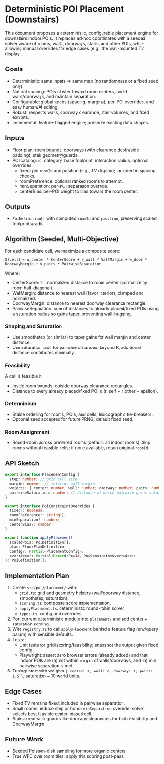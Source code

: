 # Deterministic POI Placement (Downstairs)

This document proposes a deterministic, configurable placement engine for downstairs indoor POIs. It replaces ad-hoc coordinates with a seeded solver aware of rooms, walls, doorways, stairs, and other POIs, while allowing manual overrides for edge cases (e.g., the wall-mounted TV display).

## Goals

- Deterministic: same inputs => same map (no randomness or a fixed seed only).
- Natural spacing: POIs cluster toward room centers, avoid walls/doorways, and maintain separation.
- Configurable: global knobs (spacing, margins), per-POI overrides, and easy human/AI editing.
- Robust: respects walls, doorway clearance, stair volumes, and fixed exhibits.
- Incremental: feature-flagged engine; preserve existing data shapes.

## Inputs

- Floor plan: room bounds, doorways (with clearance depth/side padding), stair geometry/guards.
- POI catalog: id, category, base footprint, interaction radius, optional overrides:
  - fixed: pin `roomId` and position (e.g., TV display); included in spacing checks.
  - roomPreference: optional ranked rooms to attempt.
  - minSeparation: per-POI separation override.
  - centerBias: per-POI weight to bias toward the room center.

## Outputs

- `PoiDefinition[]` with computed `roomId` and `position`, preserving scaled footprints/radii.

## Algorithm (Seeded, Multi-Objective)

For each candidate cell, we maximize a composite score:

`S(cell) = w_center * CenterScore + w_wall * WallMargin + w_door * DoorwayMargin + w_pairs * PairwiseSeparation`

Where:

- CenterScore: 1 − normalized distance to room center (normalize by room half-diagonal).
- WallMargin: distance to nearest wall (favor interior), clamped and normalized.
- DoorwayMargin: distance to nearest doorway clearance rectangle.
- PairwiseSeparation: sum of distances to already placed/fixed POIs using a saturation radius so gains taper, preventing wall-hugging.

### Shaping and Saturation

- Use smoothstep (or similar) to taper gains for wall margin and center distance.
- Use saturation radii for pairwise distances: beyond R, additional distance contributes minimally.

### Feasibility

A cell is feasible if:

- Inside room bounds; outside doorway clearance rectangles.
- Distance to every already placed/fixed POI ≥ (r_self + r_other − epsilon).

### Determinism

- Stable ordering for rooms, POIs, and cells; lexicographic tie-breakers.
- Optional seed accepted for future PRNG; default fixed seed.

### Room Assignment

- Round-robin across preferred rooms (default: all indoor rooms). Skip rooms without feasible cells; if none available, retain original `roomId`.

## API Sketch

```ts
export interface PlacementConfig {
  step: number; // grid cell size
  margin: number; // interior wall margin
  weights: { center: number; wall: number; doorway: number; pairs: number };
  pairwiseSaturation: number; // distance at which pairwise gains saturate
}

export interface PoiConstraintOverrides {
  fixed?: boolean;
  roomPreference?: string[];
  minSeparation?: number;
  centerBias?: number;
}

export function applyPlacement(
  scaledPois: PoiDefinition[],
  plan: FloorPlanDefinition,
  config?: Partial<PlacementConfig>,
  overrides?: Partial<Record<PoiId, PoiConstraintOverrides>>
): PoiDefinition[];
```

## Implementation Plan

1. Create `src/poi/placement/` with:
   - `grid.ts`: grid and geometry helpers (wall/doorway distance, smoothstep, saturation).
   - `scoring.ts`: composite score implementation.
   - `applyPlacement.ts`: deterministic round-robin solver.
   - `types.ts`: config and overrides.
2. Port current deterministic module into `placement/` and add center + saturation scoring.
3. Wire `registry.ts` to call `applyPlacement` behind a feature flag (env/query param) with sensible defaults.
4. Tests:
   - Unit tests for grid/scoring/feasibility; snapshot the output given fixed config.
   - Playwright: assert zero browser errors (already added) and that indoor POIs are (a) not within `margin` of walls/doorways, and (b) min pairwise separation is met.
5. Tuning: start with weights `{ center: 3, wall: 2, doorway: 1, pairs: 1.5 }`, saturation ~ 10 world units.

## Edge Cases

- Fixed TV remains fixed; included in pairwise separation.
- Small rooms: reduce step or honor `minSeparation` override; solver selects best feasible center-biased cell.
- Stairs: treat stair guards like doorway clearances for both feasibility and DoorwayMargin.

## Future Work

- Seeded Poisson-disk sampling for more organic centers.
- True WFC over room tiles; apply this scoring post-pass.
